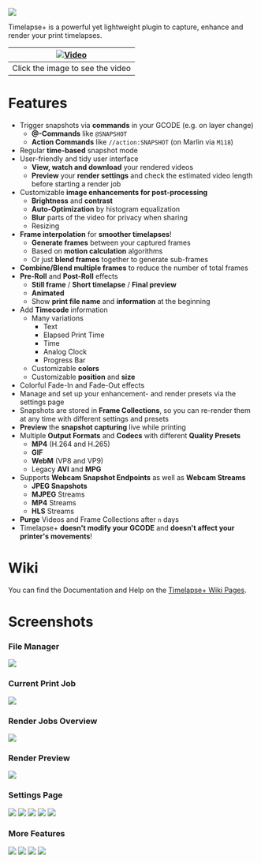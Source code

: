 ![](https://github.com/cmuche/octoprint-timelapseplus/raw/master/assets/logo-small.png)

Timelapse+ is a powerful yet lightweight plugin to capture, enhance and render your print timelapses.

| [![Video](https://github.com/cmuche/octoprint-timelapseplus/raw/master/assets/timelapseplus.gif)](https://www.youtube.com/watch?v=fV8yoPwcXAU) |
|------------------------------------------------------------------------------------------------------------------------------------------------|
| Click the image to see the video                                                                                                               |                                                                                                               |

# Features
- Trigger snapshots via __commands__ in your GCODE (e.g. on layer change)
  - __@-Commands__ like ``@SNAPSHOT``
  - __Action Commands__ like ``//action:SNAPSHOT`` (on Marlin via ``M118``)
- Regular __time-based__ snapshot mode
- User-friendly and tidy user interface
  - __View, watch and download__ your rendered videos
  - __Preview__ your __render settings__ and check the estimated video length before starting a render job
- Customizable __image enhancements for post-processing__
  - __Brightness__ and __contrast__
  - __Auto-Optimization__ by histogram equalization
  - __Blur__ parts of the video for privacy when sharing
  - Resizing
- __Frame interpolation__ for __smoother timelapses__!
  - __Generate frames__ between your captured frames
  - Based on __motion calculation__ algorithms
  - Or just __blend frames__ together to generate sub-frames
- __Combine/Blend multiple frames__ to reduce the number of total frames
- __Pre-Roll__ and __Post-Roll__ effects
  - __Still frame__ / __Short timelapse__ / __Final preview__
  - __Animated__
  - Show __print file name__ and __information__ at the beginning
- Add __Timecode__ information
  - Many variations
    - Text
    - Elapsed Print Time
    - Time
    - Analog Clock
    - Progress Bar
   - Customizable __colors__
   - Customizable __position__ and __size__
- Colorful Fade-In and Fade-Out effects
- Manage and set up your enhancement- and render presets via the settings page
- Snapshots are stored in __Frame Collections__, so you can re-render them at any time with different settings and presets
- __Preview__ the __snapshot capturing__ live while printing
- Multiple __Output Formats__ and __Codecs__ with different __Quality Presets__
  - __MP4__ (H.264 and H.265)
  - __GIF__
  - __WebM__ (VP8 and VP9)
  - Legacy __AVI__ and __MPG__
- Supports __Webcam Snapshot Endpoints__ as well as __Webcam Streams__
  - __JPEG Snapshots__
  - __MJPEG__ Streams
  - __MP4__ Streams
  - __HLS__ Streams
- __Purge__ Videos and Frame Collections after `n` days
- Timelapse+ __doesn't modify your GCODE__ and __doesn't affect your printer's movements__!

# Wiki
You can find the Documentation and Help on the [Timelapse+ Wiki Pages](https://github.com/cmuche/octoprint-timelapseplus/wiki).

# Screenshots

### File Manager
[![](https://github.com/cmuche/octoprint-timelapseplus/raw/master/assets/screenshots/files.png)](https://github.com/cmuche/octoprint-timelapseplus/raw/master/assets/screenshots/files.png)

### Current Print Job
[![](https://github.com/cmuche/octoprint-timelapseplus/raw/master/assets/screenshots/current-print.png)](https://github.com/cmuche/octoprint-timelapseplus/raw/master/assets/screenshots/current-print.png)

### Render Jobs Overview
[![](https://github.com/cmuche/octoprint-timelapseplus/raw/master/assets/screenshots/render-jobs.png)](https://github.com/cmuche/octoprint-timelapseplus/raw/master/assets/screenshots/render-jobs.png)

### Render Preview
[![](https://github.com/cmuche/octoprint-timelapseplus/raw/master/assets/screenshots/render-preview.png)](https://github.com/cmuche/octoprint-timelapseplus/raw/master/assets/screenshots/render-preview.png)

### Settings Page
[![](https://github.com/cmuche/octoprint-timelapseplus/raw/master/assets/screenshots/settings-general-1.png)](https://github.com/cmuche/octoprint-timelapseplus/raw/master/assets/screenshots/settings-general-1.png)
[![](https://github.com/cmuche/octoprint-timelapseplus/raw/master/assets/screenshots/settings-general-2.png)](https://github.com/cmuche/octoprint-timelapseplus/raw/master/assets/screenshots/settings-general-2.png)
[![](https://github.com/cmuche/octoprint-timelapseplus/raw/master/assets/screenshots/settings-enhancement.png)](https://github.com/cmuche/octoprint-timelapseplus/raw/master/assets/screenshots/settings-enhancement.png)
[![](https://github.com/cmuche/octoprint-timelapseplus/raw/master/assets/screenshots/settings-render-1.png)](https://github.com/cmuche/octoprint-timelapseplus/raw/master/assets/screenshots/settings-render-1.png)
[![](https://github.com/cmuche/octoprint-timelapseplus/raw/master/assets/screenshots/settings-render-2.png)](https://github.com/cmuche/octoprint-timelapseplus/raw/master/assets/screenshots/settings-render-2.png)

### More Features
[![](https://github.com/cmuche/octoprint-timelapseplus/raw/master/assets/screenshots/settings-test-capture.png)](https://github.com/cmuche/octoprint-timelapseplus/raw/master/assets/screenshots/settings-test-capture.png)
[![](https://github.com/cmuche/octoprint-timelapseplus/raw/master/assets/screenshots/settings-live-preview.png)](https://github.com/cmuche/octoprint-timelapseplus/raw/master/assets/screenshots/settings-live-preview.png)
[![](https://github.com/cmuche/octoprint-timelapseplus/raw/master/assets/screenshots/prerequisites.png)](https://github.com/cmuche/octoprint-timelapseplus/raw/master/assets/screenshots/prerequisites.png)
[![](https://github.com/cmuche/octoprint-timelapseplus/raw/master/assets/screenshots/toast.png)](https://github.com/cmuche/octoprint-timelapseplus/raw/master/assets/screenshots/toast.png)
